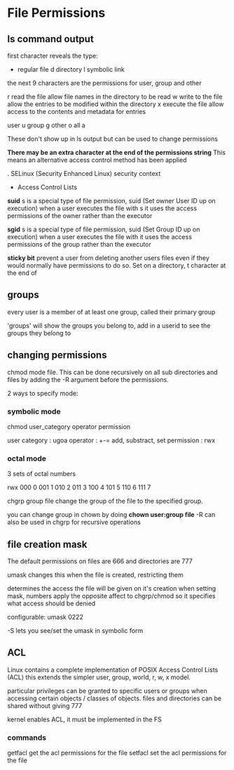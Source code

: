 # File Permissions

## ls command output

first character reveals the type:

- regular file
d directory
l symbolic link

the next 9 characters are the permissions for user, group and other

r 	read the file 		allow file names in the directory to be read
w 	write to the file 	allow the entries to be modified within the directory
x 	execute the file 	allow access to the contents and metadata for entries

user	u
group	g
other	o
all 	a

These don't show up in ls output but can be used to change permissions

**There may be an extra character at the end of the permissions string**
This means an alternative access control method has been applied

. SELinux (Security Enhanced Linux) security context
+ Access Control Lists

**suid**
s is a special type of file permission, suid (Set owner User ID up on execution)
	when a user executes the file with s it uses the access permissions of the owner rather than the executor

**sgid**
s is a special type of file permission, suid (Set Group ID up on execution)
	when a user executes the file with it uses the access permissions of the group rather than the executor

**sticky bit**
prevent a user from deleting another users files even if they would normally have permissions to do so.
Set on a directory, t character at the end of 

## groups

every user is a member of at least one group, called their primary group

'groups' will show the groups you belong to, add in a userid to see the groups they belong to

## changing permissions

chmod mode file.
This can be done recursively on all sub directories and files by adding the -R argument before the permissions.

2 ways to specify mode:

### symbolic mode

chmod user_category operator permission

user category 	: ugoa
operator		: +-=  add, substract, set
permission 		: rwx

### octal mode
3 sets of octal numbers

rwx
000	0
001	1
010	2
011	3
100	4
101	5
110	6
111	7

chgrp group file
change the group of the file to the specified group.

you can change group in chown by doing **chown user:group file**
-R can also be used in chgrp for recursive operations

## file creation mask

The default permissions on files are 666 and directories are 777

umask changes this when the file is created, restricting them

determines the access the file will be given on it's creation
when setting mask, numbers apply the opposite affect to chgrp/chmod
so it specifies what access should be denied

configurable: umask 0222

-S lets you see/set the umask in symbolic form

## ACL

Linux contains a complete implementation of POSIX Access Control Lists (ACL)
this extends the simpler user, group, world, r, w, x model.

particular privileges can be granted to specific users or groups when accessing certain objects / classes of objects.
files and directories can be shared without giving 777

kernel enables ACL, it must be implemented in the FS

### commands

getfacl <file>
	get the acl permissions for the file
setfacl <options> <permissions> <file>
	set the acl permissions for the file